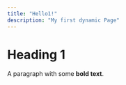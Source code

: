 ```yaml
---
title: "Hello1!"
description: "My first dynamic Page"
---
```


# Heading 1

A paragraph with some **bold text**.
